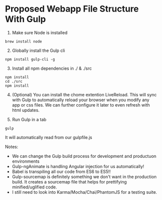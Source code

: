 Proposed Webapp File Structure With Gulp
========================================

1. Make sure Node is installed
```
brew install node
```

2. Globally install the Gulp cli
```
npm install gulp-cli -g
```

3. Install all npm dependencies in ./ & ./src
```
npm install
cd ./src
npm install
```

4. (Optional) You can install the chome extention LiveReload.
    This will sync with Gulp to automatically reload your browser
    when you modify any app or css files. We can further
    configure it later to even refresh with html updates.

5. Run Gulp in a tab
```
gulp
```
It will automatically read from our gulpfile.js

Notes:
- We can change the Gulp build process for development and productuon environments
- Gulp-ngAnimate is handling Angular injection for us automatically!
- Babel is transpiling all our code from ES6 to ES5!!
- Gulp-sourcemap is definitely something we don't want in the production build.
    It creates a sourcemap file that helps for prettifying minified/uglified code.
- I still need to look into Karma/Mocha/Chai/PhantomJS for a testing suite.
